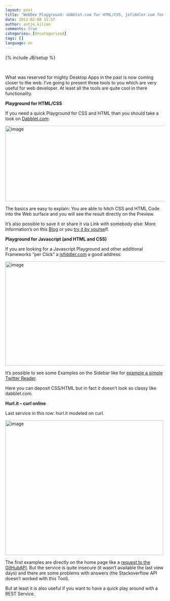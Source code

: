```yaml
---
layout: post
title: "WebDev Playground: dabblet.com for HTML/CSS, jsfiddler.com for JS & HUrl.it for REST"
date: 2012-02-08 15:57
author: antje.kilian
comments: true
categories: [Uncategorized]
tags: []
language: en
---
```

{% include JB/setup %}
<p>&#160;</p>  <p>What was reserved for mighty Desktop Apps in the past is now coming closer to the web. I’ve going to present three tools to you which are very useful for web developer. At least all the tools are quite cool in there functionality. </p>  <p><b>Playground for HTML/CSS</b></p>  <p><b></b></p>  <p>If you need a quick Playground for CSS and HTML than you should take a look on <a href="http://dabblet.com/">Dabblet.com</a>:</p>  <p><img style="background-image: none; border-bottom: 0px; border-left: 0px; padding-left: 0px; padding-right: 0px; border-top: 0px; border-right: 0px; padding-top: 0px" title="image" border="0" alt="image" src="{{BASE_PATH}}/assets/wp-images-de/image1447.png" width="594" height="238" /></p>  <p>The basics are easy to explain: You are able to hitch CSS and HTML Code into the Web surface and you will see the result directly on the Preview.</p>  <p>It’s also possible to save it or share it via Link with somebody else: More Information’s on this <a href="http://blog.dabblet.com/">Blog</a> or you <a href="http://dabblet.com/">try it by yourse</a>lf. </p>  <p><b>Playground for Javascript (and HTML and CSS)</b></p>  <p><b></b></p>  <p>If you are looking for a Javascript Playground and other additional Frameworks “per Click” a <a href="http://jsfiddle.net/">jsfiddler.com</a> a good address: </p>  <p><img style="background-image: none; border-bottom: 0px; border-left: 0px; padding-left: 0px; padding-right: 0px; border-top: 0px; border-right: 0px; padding-top: 0px" title="image" border="0" alt="image" src="{{BASE_PATH}}/assets/wp-images-de/image1448.png" width="617" height="328" /></p>  <p>It’s possible to see some Examples on the Sidebar like for <a href="http://jsfiddle.net/pborreli/pJgyu/">example a simple Twitter Reader</a>.</p>  <p>Here you can deposit CSS/HTML but in fact it doesn’t look so classy like dabblet.com. </p>  <p><b>Hurl.it – curl online </b></p>  <p>Last service in this row: hurl.it modeled on curl. </p>  <p><a href="{{BASE_PATH}}/assets/wp-images-en/image162.png"><img style="background-image: none; border-bottom: 0px; border-left: 0px; padding-left: 0px; padding-right: 0px; display: inline; border-top: 0px; border-right: 0px; padding-top: 0px" title="image" border="0" alt="image" src="{{BASE_PATH}}/assets/wp-images-en/image_thumb70.png" width="499" height="424" /></a></p>  <p>The first examples are directly on the home page like a <a href="http://hurl.it/hurls/8e0ac4075fa20091ad136326201b98ccecdb6220/e49d01e6beca4dd7561e0865387af315538e3407">request to the GitHubAPI</a>. But the service is quite insecure (it wasn’t available the last view days) and there are some problems with answers (the Stackoverflow API doesn’t worked with this Tool).</p>  <p>But at least it is also useful if you want to have a quick play around with a REST Service.</p>
